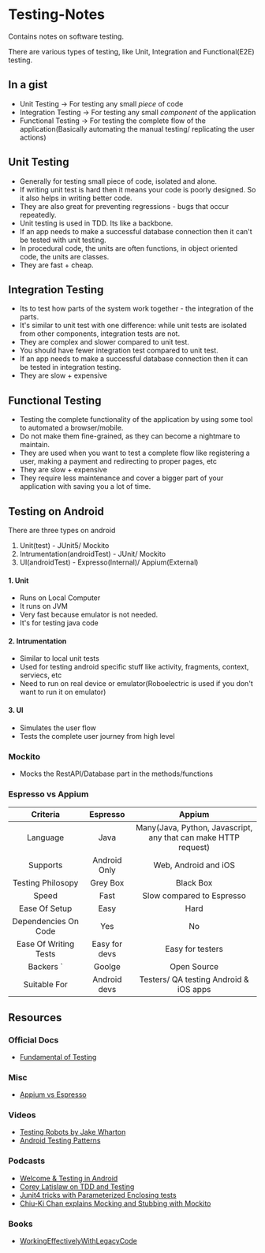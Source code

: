 # Testing-Notes
Contains notes on software testing.

There are various types of testing, like Unit, Integration and Functional(E2E) testing.

## In a gist

* Unit Testing -> For testing any small _piece_ of code
* Integration Testing -> For testing any small _component_ of the application
* Functional Testing -> For testing the complete flow of the application(Basically automating the manual testing/ replicating the user actions)

## Unit Testing

* Generally for testing small piece of code, isolated and alone.
* If writing unit test is hard then it means your code is poorly designed. So it also helps  in writing better code.
* They are also great for preventing regressions - bugs that occur repeatedly.
* Unit testing is used in TDD. Its like a backbone.
* If an app needs to make a successful database connection then it can't be tested with unit testing.
* In procedural code, the units are often functions, in object oriented code, the units are classes.
* They are fast + cheap.

## Integration Testing

* Its to test how parts of the system work together - the integration of the parts.
* It's similar to unit test with one difference: while unit tests are isolated from other components, integration tests are not.
* They are complex and slower compared to unit test.
* You should have fewer integration test compared to unit test.
* If an app needs to make a successful database connection then it can be tested in integration testing.
* They are slow + expensive

## Functional Testing

* Testing the complete functionality of the application by using some tool to automated a browser/mobile.
* Do not make them fine-grained, as they can become a nightmare to maintain.
* They are used when you want to test a complete flow like registering a user, making a payment and redirecting to proper pages, etc
* They are slow + expensive
* They require less maintenance and cover a bigger part of your application with saving you a lot of time.

## Testing on Android

There are three types on android
1. Unit(test) - JUnit5/ Mockito
2. Intrumentation(androidTest) - JUnit/ Mockito
3. UI(androidTest) - Expresso(Internal)/ Appium(External)

#### 1. Unit

* Runs on Local Computer
* It runs on JVM
* Very fast because emulator is not needed.
* It's for testing java code

#### 2. Intrumentation

* Similar to local unit tests
* Used for testing android specific stuff like activity, fragments, context, serviecs, etc
* Need to run on real device or emulator(Roboelectric is used if you don't want to run it on emulator)

#### 3. UI

* Simulates the user flow  	
* Tests the complete user journey from  high level

### Mockito

* Mocks the RestAPI/Database part in the methods/functions

### Espresso vs Appium

| Criteria 	    	   | Espresso      | Appium        						    |
| :----------------------: | :-----------: | :------------------------------------------------------------: | 
| Language          	   | Java          | Many(Java, Python, Javascript, any that can make HTTP request) |
| Supports          	   | Android Only  | Web, Android and iOS 					    |
| Testing Philosopy 	   | Grey Box      | Black Box							    |
| Speed 	    	   | Fast	   | Slow compared to Espresso					    |
| Ease Of Setup     	   | Easy	   | Hard							    |
| Dependencies On Code     | Yes	   | No								    |
| Ease Of Writing Tests    | Easy for devs | Easy for testers						    |
| Backers	`	   | Goolge	   | Open Source						    |
| Suitable For		   | Android devs  | Testers/ QA testing Android & iOS apps			    |


## Resources

### Official Docs
* [Fundamental of Testing](https://developer.android.com/training/testing/fundamentals)

### Misc 
* [Appium vs Espresso](https://www.reddit.com/r/androiddev/comments/b50upz/appium_or_espresso_for_qa_team/)

### Videos
* [Testing Robots by Jake Wharton](https://academy.realm.io/posts/kau-jake-wharton-testing-robots/)
* [Android Testing Patterns](https://www.youtube.com/playlist?list=PLWz5rJ2EKKc-6HWg_jyP0U1zrVLHn65b2)

### Podcasts
* [Welcome & Testing in Android](https://fragmentedpodcast.com/episodes/1/)
* [Corey Latislaw on TDD and Testing](https://fragmentedpodcast.com/episodes/13/)
* [Junit4 tricks with Parameterized Enclosing tests](https://fragmentedpodcast.com/episodes/052/)
* [Chiu-Ki Chan explains Mocking and Stubbing with Mockito](https://fragmentedpodcast.com/episodes/059/)

### Books

* [WorkingEffectivelyWithLegacyCode](https://archive.org/details/WorkingEffectivelyWithLegacyCode)
